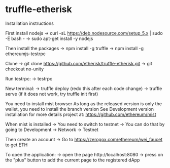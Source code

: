 # truffle-etherisk

Installation instructions

First install nodejs
-> curl -sL https://deb.nodesource.com/setup_5.x | sudo -E bash -
-> sudo apt-get install -y nodejs

Then install the packages
-> npm install -g truffle
-> npm install -g ethereumjs-testrpc

Clone
-> git clone https://github.com/etherisk/truffle-etherisk.git
-> git checkout no-unity

Run testrpc:
-> testrpc

New terminal:
-> truffle deploy (redo this after each code change)
-> truffle serve (if it does not work, try truffle init first)

You need to install mist browser
As long as the released version is only the wallet, you need to install the branch version
See Development version installation for more details
project at: https://github.com/ethereum/mist

When mist is installed
-> You need to switch to testnet
-> You can do that by going to Development -> Network -> Testnet

Then create an account
-> Go to https://zerogox.com/ethereum/wei_faucet to get ETH

To open the application:
-> open the page http://localhost:8080
-> press on the "plus" button to add the current page to the registered dApp